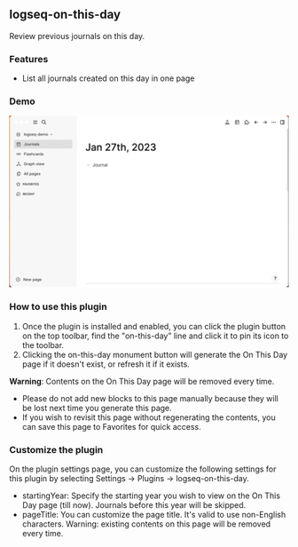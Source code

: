 ## logseq-on-this-day

Review previous journals on this day.

### Features

* List all journals created on this day in one page

### Demo

![Demo](./demo.gif)

### How to use this plugin

1. Once the plugin is installed and enabled, you can click the plugin button on the top toolbar, find the "on-this-day" line and click it to pin its icon to the toolbar. 
2. Clicking the on-this-day monument button will generate the On This Day page if it doesn't exist, or refresh it if it exists.

**Warning**: Contents on the On This Day page will be removed every time.
- Please do not add new blocks to this page manually because they will be lost next time you generate this page.
- If you wish to revisit this page without regenerating the contents, you can save this page to Favorites for quick access. 

### Customize the plugin

On the plugin settings page, you can customize the following settings for this plugin by selecting Settings -> Plugins -> logseq-on-this-day.

* startingYear: Specify the starting year you wish to view on the On This Day page (till now). Journals before this year will be skipped.
* pageTitle: You can customize the page title. It's valid to use non-English characters. Warning: existing contents on this page will be removed every time.
